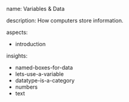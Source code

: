 name: Variables & Data

description: How computers store information.

aspects:
  - introduction

insights:
  - named-boxes-for-data
  - lets-use-a-variable
  - datatype-is-a-category
  - numbers
  - text